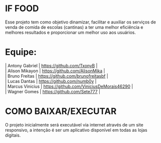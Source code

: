 # IF FOOD

Esse projeto tem como objetivo dinamizar, facilitar e auxiliar os serviços de venda de comida de escolas (cantinas) a ter uma melhor eficiência e melhores resultados e proporcionar um melhor uso aos usuários.

# Equipe:

| Antony Gabriel | https://github.com/TxonyB | <br>
| Alison Mikayon | https://github.com/AlisonMika | <br>
| Bruno Freitas | https://github.com/brunofreitasbf | <br>
| Lucas Dantas | https://github.com/numb0y | <br> 
| Marcus Vinicius | https://github.com/ViniciusDeMorais46290 | <br>
| Wagner Gomes | https://github.com/Sete777 | <br>

# COMO BAIXAR/EXECUTAR

O projeto inicialmente será executável via internet através de um site responsivo, a intenção é ser um aplicativo disponível em todas as lojas digitais.


